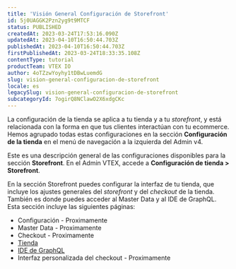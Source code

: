 ```yaml
---
title: 'Visión General Configuración de Storefront'
id: 5j0UAGGK2Pzn2yg9t9MTCF
status: PUBLISHED
createdAt: 2023-03-24T17:53:16.090Z
updatedAt: 2023-04-10T16:50:44.703Z
publishedAt: 2023-04-10T16:50:44.703Z
firstPublishedAt: 2023-03-24T18:33:35.108Z
contentType: tutorial
productTeam: VTEX IO
author: 4oTZzwYoyhy1tDBwLuemdG
slug: vision-general-configuracion-de-storefront
locale: es
legacySlug: vision-general-configuracion-de-storefront
subcategoryId: 7ogirQ8NClawO2X6xdgCKc
---
```


La configuración de la tienda se aplica a tu tienda y a tu *storefront*, y está relacionada con la forma en que tus clientes interactúan con tu ecommerce. Hemos agrupado todas estas configuraciones en la sección **Configuración de la tienda** en el menú de navegación a la izquierda del Admin v4.

Este es una descripción general de las configuraciones disponibles para la sección **Storefront**. En el Admin VTEX, accede a **Configuración de tienda > Storefront**.

En la sección Storefront puedes configurar la interfaz de tu tienda, que incluye los ajustes generales del *storefront* y del *checkout* de la tienda. También es donde puedes acceder al Master Data y al IDE de GraphQL. Esta sección incluye las siguientes páginas:

- Configuración - Proximamente
- Master Data - Proximamente
- Checkout - Proximamente
- [Tienda](https://help.vtex.com/es/tutorial/cms-store-overview--3Eat287G6wUi6Mly5rW5Fs)
- [IDE de GraphQL](https://developers.vtex.com/vtex-developer-docs/docs/graphql-ide)
- Interfaz personalizada del checkout - Proximamente
